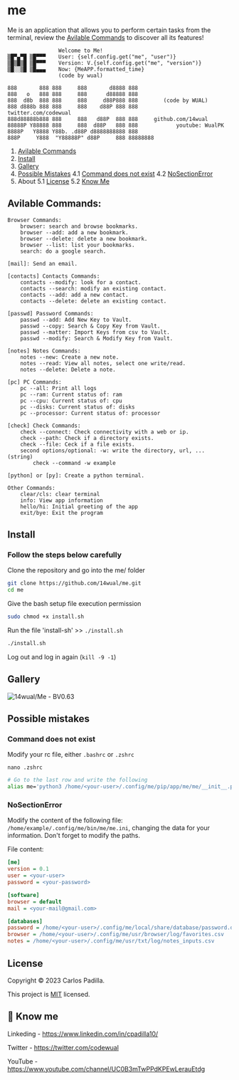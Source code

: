 # me

Me is an application that allows you to perform certain tasks from the terminal, review the [Avilable Commands](https://github.com/14wual/me#avilable-commands) to discover all its features!

```
                Welcome to Me! 
▒█▀▄▀█ ▒█▀▀▀    User: {self.config.get("me", "user")}
▒█▒█▒█ ▒█▀▀▀    Version: V.{self.config.get("me", "version")} 
▒█░░▒█ ▒█▄▄▄    Now: {MeAPP.formatted_time}
                (code by wual)
```

```
888       888 888     888       d8888 888
888   o   888 888     888      d88888 888
888  d8b  888 888     888     d88P888 888        (code by WUAL)
888 d888b 888 888     888    d88P 888 888            twitter.com/codewual
888d88888b888 888     888   d88P  888 888     github.com/14wual
88888P Y88888 888     888  d88P   888 888            youtube: WualPK
8888P   Y8888 Y88b. .d88P d8888888888 888     
888P     Y888  "Y88888P" d88P     888 88888888
```

1. [Avilable Commands](https://github.com/14wual/me#avilable-commands)
2. [Install](https://github.com/14wual/me#install)
3. [Gallery](https://github.com/14wual/me#install)
4. [Possible Mistakes](https://github.com/14wual/me#possible-mistakes)
   4.1 [Command does not exist](https://github.com/14wual/me#command-does-not-exist)
   4.2 [NoSectionError](https://github.com/14wual/me#nosectionerror)
5. About
   5.1 [License](https://github.com/14wual/me#license)
   5.2 [Know Me](https://github.com/14wual/me#-know-me)

## Avilable Commands:

```
Browser Commands:
    browser: search and browse bookmarks.
    browser --add: add a new bookmark.
    browser --delete: delete a new bookmark.
    browser --list: list your bookmarks.
    search: do a google search.

[mail]: Send an email.
    
[contacts] Contacts Commands:
    contacts --modify: look for a contact.
    contacts --search: modify an existing contact.
    contacts --add: add a new contact.
    contacts --delete: delete an existing contact.

[passwd] Password Commands:
    passwd --add: Add New Key to Vault.
    passwd --copy: Search & Copy Key from Vault.
    passwd --matter: Import Keys from csv to Vault.
    passwd --modify: Search & Modify Key from Vault.
    
[notes] Notes Commands:
    notes --new: Create a new note.
    notes --read: View all notes, select one write/read.
    notes --delete: Delete a note.
    
[pc] PC Commands:
    pc --all: Print all logs
    pc --ram: Current status of: ram
    pc --cpu: Current status of: cpu
    pc --disks: Current status of: disks
    pc --processor: Current status of: processor

[check] Check Commands:
    check --connect: Check connectivity with a web or ip.
    check --path: Check if a directory exists.
    check --file: Ceck if a file exists.
    second options/optional: -w: write the directory, url, ... (string)
        check --command -w example
        
[python] or [py]: Create a python terminal.
    
Other Commands:
    clear/cls: clear terminal
    info: View app information
    hello/hi: Initial greeting of the app
    exit/bye: Exit the program
```

## Install

### Follow the steps below carefully

Clone the repository and go into the me/ folder

```bash
git clone https://github.com/14wual/me.git
cd me
```

Give the bash setup file execution permission

```bash
sudo chmod +x install.sh
```

Run the file 'install-sh' >> `./install.sh`

```bash
./install.sh
```

Log out and log in again (`kill -9 -1`)

## Gallery

![14wual/Me - BV0.63](https://user-images.githubusercontent.com/105047274/216813795-52684672-216b-430d-9b6a-b3456f44c981.png)


## Possible mistakes

### Command does not exist

Modify your rc file, either `.bashrc` or `.zshrc`

```
nano .zshrc
```

```bash
# Go to the last row and write the following
alias me='python3 /home/<your-user>/.config/me/pip/app/me/me/__init__.py'
```

### NoSectionError

Modify the content of the following file: `/home/example/.config/me/bin/me/me.ini`, changing the data for your information.
Don't forget to modify the paths.

File content:

```ini
[me]
version = 0.1 
user = <your-user> 
password = <your-password>

[software]
browser = default
mail = <your-mail@gmail.com>

[databases]
password = /home/<your-user>/.config/me/local/share/database/password.db
browser = /home/<your-user>/.config/me/usr/browser/log/favorites.csv
notes = /home/<your-user>/.config/me/usr/txt/log/notes_inputs.csv
```

## License
Copyright © 2023 Carlos Padilla.

This project is [MIT](https://github.com/14wual/me/blob/main/LICENSE) licensed.

## 🚀 Know me
Linkeding - https://www.linkedin.com/in/cpadilla10/ 

Twitter - https://twitter.com/codewual 

YouTube - https://www.youtube.com/channel/UC0B3mTwPPdKPEwLerauEtdg
